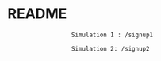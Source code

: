 # README #
                      
                      Simulation 1 : /signup1
                      
                      Simulation 2: /signup2